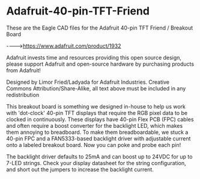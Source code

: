Adafruit-40-pin-TFT-Friend
==========================

These are the Eagle CAD files for the Adafruit 40-pin TFT Friend / Breakout Board

  ---->https://www.adafruit.com/product/1932

Adafruit invests time and resources providing this open source design, please support Adafruit and open-source hardware by purchasing products from Adafruit!

Designed by Limor Fried/Ladyada for Adafruit Industries.
Creative Commons Attribution/Share-Alike, all text above must be included in any redistribution

This breakout board is something we designed in-house to help us work with 'dot-clock' 40-pin TFT displays that require the RGB pixel data to be clocked in continuously. These displays have 40-pin Flex PCB (FPC) cables and often require a boost converter for the backlight LED, which makes them annoying to breadboard. To make them breadboardable, we stuck a 40-pin FPC and a FAN5333-based backlight driver with adjustable current onto a labeled breakout board. Now you can poke and probe each pin!

The backlight driver defaults to 25mA and can boost up to 24VDC for up to 7-LED strings. Check your display datasheet for the string configuration, and short out the jumpers to increase the backlight current. 